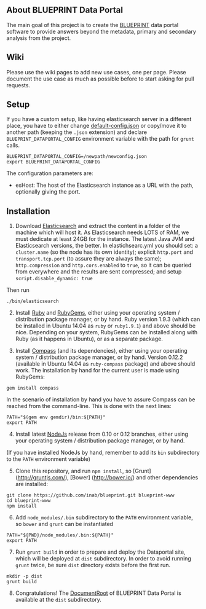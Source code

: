 About BLUEPRINT Data Portal
---------------------------

The main goal of this project is to create the [BLUEPRINT](http://www.blueprint-epigenome.eu/) data portal software to provide answers beyond the metadata, primary and secondary analysis from the project. 

Wiki
----

Please use the wiki pages to add new use cases, one per page. Please document the use case as much as possible before to start asking for pull requests.

Setup
-----

If you have a custom setup, like having elasticsearch server in a different place, you have to either change [default-config.json](default-config.json) or copy/move it to another path (keeping the `.json` extension) and declare `BLUEPRINT_DATAPORTAL_CONFIG` environment variable with the path for `grunt` calls.

```
BLUEPRINT_DATAPORTAL_CONFIG=/newpath/newconfig.json
export BLUEPRINT_DATAPORTAL_CONFIG
```

The configuration parameters are:

* esHost: The host of the Elasticsearch instance as a URL with the path, optionally giving the port.

Installation
-----------

1) Download [Elasticsearch](https://www.elastic.co/downloads/elasticsearch) and extract the content in a folder of the machine which will host it. As Elasticsearch needs LOTS of RAM, we must dedicate at least 24GB for the instance. The latest Java JVM and Elasticsearch versions, the better. In elastichsearc.yml you should set: a `cluster.name` (so the node has its own identity); explicit `http.port` and `transport.tcp.port` (to assure they are always the same); `http.compression` and `http.cors.enabled` to `true`, so it can be queried from everywhere and the results are sent compressed; and setup `script.disable_dynamic: true`

Then run

```
./bin/elasticsearch
```

2) Install [Ruby](https://www.ruby-lang.org/) and [RubyGems](https://rubygems.org/), either using your operating system / distribution package manager, or by hand. Ruby version 1.9.3 (which can be installed in Ubuntu 14.04 as `ruby` or `ruby1.9.1`) and above should be nice. Depending on your system, RubyGems can be installed along with Ruby (as it happens in Ubuntu), or as a separate package.

3) Install [Compass](http://compass-style.org/) (and its dependencies), either using your operating system / distribution package manager, or by hand. Version 0.12.2 (available in Ubuntu 14.04 as `ruby-compass` package) and above should work. The installation by hand for the current user is made using RubyGems:

```
gem install compass
```

In the scenario of installation by hand you have to assure Compass can be reached from the command-line. This is done with the next lines:

```
PATH="$(gem env gemdir)/bin:${PATH}"
export PATH
```

4) Install latest [NodeJs](http://nodejs.org/) release from 0.10 or 0.12 branches, either using your operating system / distribution package manager, or by hand.

(If you have installed NodeJs by hand, remember to add its `bin` subdirectory to the `PATH` environment variable)

5) Clone this repository, and run `npm install`, so [Grunt] (http://gruntjs.com/), [Bower] (http://bower.io/) and other dependencies are installed:

```
git clone https://github.com/inab/blueprint.git blueprint-www
cd blueprint-www
npm install
```

6) Add `node_modules/.bin` subdirectory to the `PATH` environment variable, so `bower` and `grunt` can be instantiated

```
PATH="${PWD}/node_modules/.bin:${PATH}"
export PATH
```

7) Run `grunt build` in order to prepare and deploy the Dataportal site, which will be deployed at `dist` subdirectory. In order to avoid running `grunt` twice, be sure `dist` directory exists before the first run.

```
mkdir -p dist
grunt build
```

8) Congratulations! The [DocumentRoot](http://httpd.apache.org/docs/current/mod/core.html#documentroot) of BLUEPRINT Data Portal is available at the `dist` subdirectory.
